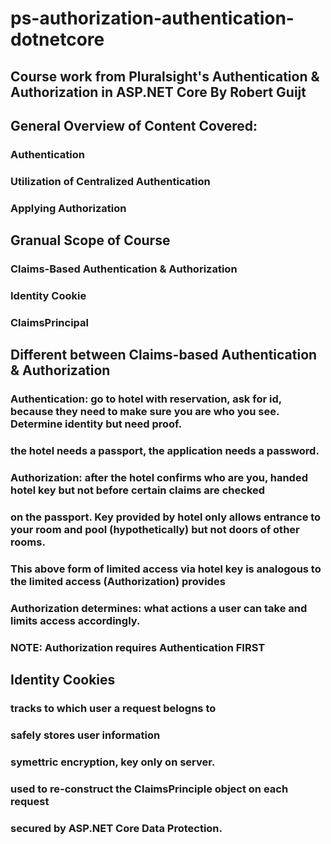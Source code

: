 # ps-authorization-authentication-dotnetcore
## Course work from Pluralsight's Authentication &amp; Authorization in ASP.NET Core By Robert Guijt
## General Overview of Content Covered:
  ### Authentication
  ### Utilization of Centralized Authentication
  ### Applying Authorization

## Granual Scope of Course
### Claims-Based Authentication &amp; Authorization
### Identity Cookie
### ClaimsPrincipal

## Different between Claims-based Authentication &amp; Authorization
### Authentication: go to hotel with reservation, ask for id, because they need to make sure you are who you see. Determine identity but need proof. 
### the hotel needs a passport, the application needs a password.

### Authorization: after the hotel confirms who are you, handed hotel key but not before certain claims are checked
### on the passport. Key provided by hotel only allows entrance to your room and pool (hypothetically) but not doors of other rooms.

### This above form of limited access via hotel key is analogous to the limited access (Authorization) provides
  ### Authorization determines: what actions a user can take and limits access accordingly.
  ### NOTE: Authorization requires Authentication FIRST

## Identity Cookies
  ### tracks to which user a request belogns to
  ### safely stores user information
  ### symettric encryption, key only on server.
  ### used to re-construct the ClaimsPrinciple object on each request
  ### secured by ASP.NET Core Data Protection.

